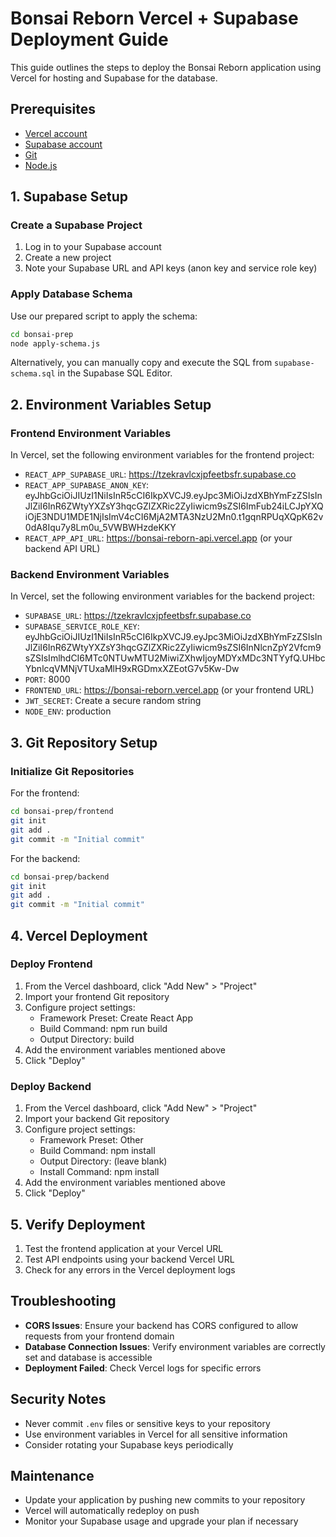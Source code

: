 # Bonsai Reborn Vercel + Supabase Deployment Guide

This guide outlines the steps to deploy the Bonsai Reborn application using Vercel for hosting and Supabase for the database.

## Prerequisites

- [Vercel account](https://vercel.com/signup)
- [Supabase account](https://supabase.com/dashboard/sign-up)
- [Git](https://git-scm.com/downloads)
- [Node.js](https://nodejs.org/)

## 1. Supabase Setup

### Create a Supabase Project

1. Log in to your Supabase account
2. Create a new project
3. Note your Supabase URL and API keys (anon key and service role key)

### Apply Database Schema

Use our prepared script to apply the schema:

```bash
cd bonsai-prep
node apply-schema.js
```

Alternatively, you can manually copy and execute the SQL from `supabase-schema.sql` in the Supabase SQL Editor.

## 2. Environment Variables Setup

### Frontend Environment Variables

In Vercel, set the following environment variables for the frontend project:

- `REACT_APP_SUPABASE_URL`: https://tzekravlcxjpfeetbsfr.supabase.co
- `REACT_APP_SUPABASE_ANON_KEY`: eyJhbGciOiJIUzI1NiIsInR5cCI6IkpXVCJ9.eyJpc3MiOiJzdXBhYmFzZSIsInJlZiI6InR6ZWtyYXZsY3hqcGZlZXRic2ZyIiwicm9sZSI6ImFub24iLCJpYXQiOjE3NDU1MDE1NjIsImV4cCI6MjA2MTA3NzU2Mn0.t1gqnRPUqXQpK62v0dA8Iqu7y8Lm0u_5VWBWHzdeKKY
- `REACT_APP_API_URL`: https://bonsai-reborn-api.vercel.app (or your backend API URL)

### Backend Environment Variables

In Vercel, set the following environment variables for the backend project:

- `SUPABASE_URL`: https://tzekravlcxjpfeetbsfr.supabase.co
- `SUPABASE_SERVICE_ROLE_KEY`: eyJhbGciOiJIUzI1NiIsInR5cCI6IkpXVCJ9.eyJpc3MiOiJzdXBhYmFzZSIsInJlZiI6InR6ZWtyYXZsY3hqcGZlZXRic2ZyIiwicm9sZSI6InNlcnZpY2Vfcm9sZSIsImlhdCI6MTc0NTUwMTU2MiwiZXhwIjoyMDYxMDc3NTYyfQ.UHbcYbnlcqVMNjVTUxaMlH9xRGDmxXZEotG7v5Kw-Dw
- `PORT`: 8000
- `FRONTEND_URL`: https://bonsai-reborn.vercel.app (or your frontend URL)
- `JWT_SECRET`: Create a secure random string
- `NODE_ENV`: production

## 3. Git Repository Setup

### Initialize Git Repositories

For the frontend:

```bash
cd bonsai-prep/frontend
git init
git add .
git commit -m "Initial commit"
```

For the backend:

```bash
cd bonsai-prep/backend
git init
git add .
git commit -m "Initial commit"
```

## 4. Vercel Deployment

### Deploy Frontend

1. From the Vercel dashboard, click "Add New" > "Project"
2. Import your frontend Git repository
3. Configure project settings:
   - Framework Preset: Create React App
   - Build Command: npm run build
   - Output Directory: build
4. Add the environment variables mentioned above
5. Click "Deploy"

### Deploy Backend

1. From the Vercel dashboard, click "Add New" > "Project"
2. Import your backend Git repository
3. Configure project settings:
   - Framework Preset: Other
   - Build Command: npm install
   - Output Directory: (leave blank)
   - Install Command: npm install
4. Add the environment variables mentioned above
5. Click "Deploy"

## 5. Verify Deployment

1. Test the frontend application at your Vercel URL
2. Test API endpoints using your backend Vercel URL
3. Check for any errors in the Vercel deployment logs

## Troubleshooting

- **CORS Issues**: Ensure your backend has CORS configured to allow requests from your frontend domain
- **Database Connection Issues**: Verify environment variables are correctly set and database is accessible
- **Deployment Failed**: Check Vercel logs for specific errors

## Security Notes

- Never commit `.env` files or sensitive keys to your repository
- Use environment variables in Vercel for all sensitive information
- Consider rotating your Supabase keys periodically

## Maintenance

- Update your application by pushing new commits to your repository
- Vercel will automatically redeploy on push
- Monitor your Supabase usage and upgrade your plan if necessary 